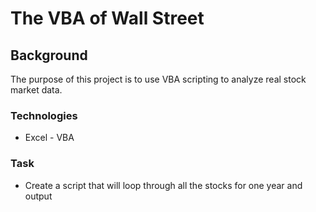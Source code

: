 # The VBA of Wall Street

## Background
The purpose of this project is to use VBA scripting to analyze real stock market data.

### Technologies
* Excel - VBA

### Task
* Create a script that will loop through all the stocks for one year and output
